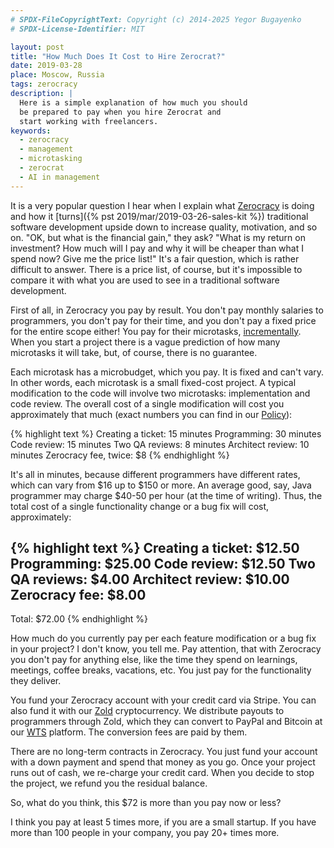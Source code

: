 ```yaml
---
# SPDX-FileCopyrightText: Copyright (c) 2014-2025 Yegor Bugayenko
# SPDX-License-Identifier: MIT

layout: post
title: "How Much Does It Cost to Hire Zerocrat?"
date: 2019-03-28
place: Moscow, Russia
tags: zerocracy
description: |
  Here is a simple explanation of how much you should
  be prepared to pay when you hire Zerocrat and
  start working with freelancers.
keywords:
  - zerocracy
  - management
  - microtasking
  - zerocrat
  - AI in management
---
```


<!-- this most migrated here from zerocracy.com -->

It is a very popular question I hear when I explain what [Zerocracy](https://www.zerocracy.com)
is doing and how it [turns]({% pst 2019/mar/2019-03-26-sales-kit %})
traditional software development upside down to
increase quality, motivation, and so on. "OK, but what is the financial gain," they ask?
"What is my return on investment? How much will I pay and why it will
be cheaper than what I spend now? Give me the price list!"
It's a fair question, which is rather difficult to answer. There is a price
list, of course, but it's impossible to compare it with what you are
used to see in a traditional software development.

<!--more-->

First of all, in Zerocracy you pay by result. You don't pay monthly salaries
to programmers, you don't pay for their time, and you don't pay a fixed price
for the entire scope either! You pay for their microtasks,
[incrementally](https://www.yegor256.com/2014/10/21/incremental-billing.html).
When you start a project there is a vague prediction of how many microtasks
it will take, but, of course, there is no guarantee.

Each microtask has a microbudget, which you pay. It is fixed and can't vary.
In other words, each microtask is a small fixed-cost project. A typical
modification to the code will involve two microtasks: implementation
and code review. The overall cost of a single modification will cost you
approximately that much (exact numbers you can find in our
[Policy](https://www.zerocracy.com/policy.html)):

{% highlight text %}
Creating a ticket:    15 minutes
Programming:          30 minutes
Code review:          15 minutes
Two QA reviews:        8 minutes
Architect review:     10 minutes
Zerocracy fee, twice: $8
{% endhighlight %}

It's all in minutes, because different programmers have different rates, which
can vary from $16 up to $150 or more. An average good, say, Java programmer
may charge $40-50 per hour (at the time of writing). Thus, the total cost of a single functionality
change or a bug fix will cost, approximately:

{% highlight text %}
Creating a ticket:      $12.50
Programming:            $25.00
Code review:            $12.50
Two QA reviews:          $4.00
Architect review:       $10.00
Zerocracy fee:           $8.00
--
Total:                  $72.00
{% endhighlight %}

How much do you currently pay per each feature modification or a bug fix
in your project? I don't know, you tell me.
Pay attention, that with Zerocracy you don't pay for anything else,
like the time they spend on learnings, meetings, coffee breaks, vacations, etc.
You just pay for the functionality they deliver.

You fund your Zerocracy account with your credit card via Stripe. You
can also fund it with our [Zold](https://www.zold.io) cryptocurrency.
We distribute payouts to programmers through Zold, which they can convert
to PayPal and Bitcoin at our [WTS](https://wts.zold.io) platform. The conversion
fees are paid by them.

There are no long-term contracts in Zerocracy. You just fund your account with
a down payment and spend that money as you go. Once your project runs out
of cash, we re-charge your credit card. When you decide to stop the project,
we refund you the residual balance.

So, what do you think, this $72 is more than you pay now or less?

I think you pay at least 5 times more, if you are a small startup.
If you have more than 100 people in your company, you pay 20+ times more.
